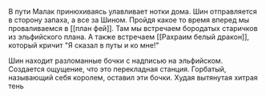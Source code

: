 В пути Малак принюхиваясь улавливает нотки дома. Шин отправляется в сторону запаха, а все за Шином. Пройдя какое то время вперед мы проваливаемся в [[план фей]].
Там мы встречаем бородатых старичков из эльфийского плана.
А также встречаем [[Рахраим белый дракон]], который кричит "Я сказал в путы и ко мне!"

Шин находит разломанные бочки с надписью на эльфийском. Создается ощущение, что это перекладная станция.
Горбатый, называющий себя королем, оставил эти бочки. Худая вытянутая хитрая тень

